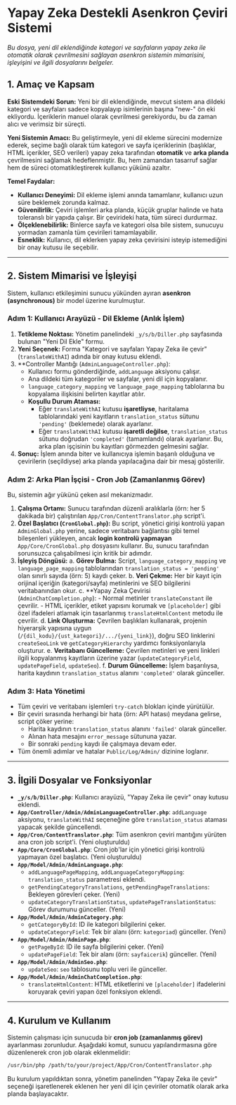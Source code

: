 # Yapay Zeka Destekli Asenkron Çeviri Sistemi

*Bu dosya, yeni dil eklendiğinde kategori ve sayfaların yapay zeka ile otomatik olarak çevrilmesini sağlayan asenkron sistemin mimarisini, işleyişini ve ilgili dosyalarını belgeler.*

## 1. Amaç ve Kapsam

**Eski Sistemdeki Sorun:** Yeni bir dil eklendiğinde, mevcut sistem ana dildeki kategori ve sayfaları sadece kopyalayıp isimlerinin başına "new-" ön eki ekliyordu. İçeriklerin manuel olarak çevrilmesi gerekiyordu, bu da zaman alıcı ve verimsiz bir süreçti.

**Yeni Sistemin Amacı:** Bu geliştirmeyle, yeni dil ekleme sürecini modernize ederek, seçime bağlı olarak tüm kategori ve sayfa içeriklerinin (başlıklar, HTML içerikler, SEO verileri) yapay zeka tarafından **otomatik** ve **arka planda** çevrilmesini sağlamak hedeflenmiştir. Bu, hem zamandan tasarruf sağlar hem de süreci otomatikleştirerek kullanıcı yükünü azaltır.

**Temel Faydalar:**
- **Kullanıcı Deneyimi:** Dil ekleme işlemi anında tamamlanır, kullanıcı uzun süre beklemek zorunda kalmaz.
- **Güvenilirlik:** Çeviri işlemleri arka planda, küçük gruplar halinde ve hata toleranslı bir yapıda çalışır. Bir çevirideki hata, tüm süreci durdurmaz.
- **Ölçeklenebilirlik:** Binlerce sayfa ve kategori olsa bile sistem, sunucuyu yormadan zamanla tüm çevirileri tamamlayabilir.
- **Esneklik:** Kullanıcı, dil eklerken yapay zeka çevirisini isteyip istemediğini bir onay kutusu ile seçebilir.

---

## 2. Sistem Mimarisi ve İşleyişi

Sistem, kullanıcı etkileşimini sunucu yükünden ayıran **asenkron (asynchronous)** bir model üzerine kurulmuştur.

### Adım 1: Kullanıcı Arayüzü - Dil Ekleme (Anlık İşlem)

1.  **Tetikleme Noktası:** Yönetim panelindeki `_y/s/b/Diller.php` sayfasında bulunan "Yeni Dil Ekle" formu.
2.  **Yeni Seçenek:** Forma "Kategori ve sayfaları Yapay Zeka ile çevir" (`translateWithAI`) adında bir onay kutusu eklendi.
3.  **Controller Mantığı (`AdminLanguageController.php`):
    -   Kullanıcı formu gönderdiğinde, `addLanguage` aksiyonu çalışır.
    -   Ana dildeki tüm kategoriler ve sayfalar, yeni dil için kopyalanır.
    -   `language_category_mapping` ve `language_page_mapping` tablolarına bu kopyalama ilişkisini belirten kayıtlar atılır.
    -   **Koşullu Durum Ataması:**
        -   Eğer `translateWithAI` kutusu **işaretliyse**, haritalama tablolarındaki yeni kayıtların `translation_status` sütunu `'pending'` (beklemede) olarak ayarlanır.
        -   Eğer `translateWithAI` kutusu **işaretli değilse**, `translation_status` sütunu doğrudan `'completed'` (tamamlandı) olarak ayarlanır. Bu, arka plan işçisinin bu kayıtları görmezden gelmesini sağlar.
4.  **Sonuç:** İşlem anında biter ve kullanıcıya işlemin başarılı olduğuna ve çevirilerin (seçildiyse) arka planda yapılacağına dair bir mesaj gösterilir.

### Adım 2: Arka Plan İşçisi - Cron Job (Zamanlanmış Görev)

Bu, sistemin ağır yükünü çeken asıl mekanizmadır.

1.  **Çalışma Ortamı:** Sunucu tarafından düzenli aralıklarla (örn: her 5 dakikada bir) çalıştırılan `App/Cron/ContentTranslator.php` script'i.
2.  **Özel Başlatıcı (`CronGlobal.php`):** Bu script, yönetici girişi kontrolü yapan `AdminGlobal.php` yerine, sadece veritabanı bağlantısı gibi temel bileşenleri yükleyen, ancak **login kontrolü yapmayan** `App/Core/CronGlobal.php` dosyasını kullanır. Bu, sunucu tarafından sorunsuzca çalışabilmesi için kritik bir adımdır.
3.  **İşleyiş Döngüsü:**
    a.  **Görev Bulma:** Script, `language_category_mapping` ve `language_page_mapping` tablolarından `translation_status = 'pending'` olan sınırlı sayıda (örn: 5) kaydı çeker.
    b.  **Veri Çekme:** Her bir kayıt için orijinal içeriğin (kategori/sayfa) metinlerini ve SEO bilgilerini veritabanından okur.
    c.  **Yapay Zeka Çevirisi (`AdminChatCompletion.php`):
        -   Normal metinler `translateConstant` ile çevrilir.
        -   HTML içerikler, etiket yapısını korumak ve `[placeholder]` gibi özel ifadeleri atlamak için tasarlanmış `translateHtmlContent` metodu ile çevrilir.
    d.  **Link Oluşturma:** Çevrilen başlıkları kullanarak, projenin hiyerarşik yapısına uygun (`/{dil_kodu}/{ust_kategori}/.../{yeni_link}`), doğru SEO linklerini `createSeoLink` ve `getCategoryHierarchy` yardımcı fonksiyonlarıyla oluşturur.
    e.  **Veritabanı Güncelleme:** Çevrilen metinleri ve yeni linkleri ilgili kopyalanmış kayıtların üzerine yazar (`updateCategoryField`, `updatePageField`, `updateSeo`).
    f.  **Durum Güncelleme:** İşlem başarılıysa, harita kaydının `translation_status` alanını `'completed'` olarak günceller.

### Adım 3: Hata Yönetimi

-   Tüm çeviri ve veritabanı işlemleri `try-catch` blokları içinde yürütülür.
-   Bir çeviri sırasında herhangi bir hata (örn: API hatası) meydana gelirse, script çöker yerine:
    -   Harita kaydının `translation_status` alanını `'failed'` olarak günceller.
    -   Alınan hata mesajını `error_message` sütununa yazar.
    -   Bir sonraki `pending` kaydı ile çalışmaya devam eder.
-   Tüm önemli adımlar ve hatalar `Public/Log/Admin/` dizinine loglanır.

---

## 3. İlgili Dosyalar ve Fonksiyonlar

-   **`_y/s/b/Diller.php`**: Kullanıcı arayüzü, "Yapay Zeka ile çevir" onay kutusu eklendi.
-   **`App/Controller/Admin/AdminLanguageController.php`**: `addLanguage` aksiyonu, `translateWithAI` seçeneğine göre `translation_status` ataması yapacak şekilde güncellendi.
-   **`App/Cron/ContentTranslator.php`**: Tüm asenkron çeviri mantığını yürüten ana cron job script'i. (Yeni oluşturuldu)
-   **`App/Core/CronGlobal.php`**: Cron job'lar için yönetici girişi kontrolü yapmayan özel başlatıcı. (Yeni oluşturuldu)
-   **`App/Model/Admin/AdminLanguage.php`**:
    -   `addLanguagePageMapping`, `addLanguageCategoryMapping`: `translation_status` parametresi eklendi.
    -   `getPendingCategoryTranslations`, `getPendingPageTranslations`: Bekleyen görevleri çeker. (Yeni)
    -   `updateCategoryTranslationStatus`, `updatePageTranslationStatus`: Görev durumunu günceller. (Yeni)
-   **`App/Model/Admin/AdminCategory.php`**:
    -   `getCategoryById`: ID ile kategori bilgilerini çeker.
    -   `updateCategoryField`: Tek bir alanı (örn: `kategoriad`) günceller. (Yeni)
-   **`App/Model/Admin/AdminPage.php`**:
    -   `getPageById`: ID ile sayfa bilgilerini çeker. (Yeni)
    -   `updatePageField`: Tek bir alanı (örn: `sayfaicerik`) günceller. (Yeni)
-   **`App/Model/Admin/AdminSeo.php`**:
    -   `updateSeo`: `seo` tablosunu toplu veri ile günceller.
-   **`App/Model/Admin/AdminChatCompletion.php`**:
    -   `translateHtmlContent`: HTML etiketlerini ve `[placeholder]` ifadelerini koruyarak çeviri yapan özel fonksiyon eklendi.

---

## 4. Kurulum ve Kullanım

Sistemin çalışması için sunucuda bir **cron job (zamanlanmış görev)** ayarlanması zorunludur. Aşağıdaki komut, sunucu yapılandırmasına göre düzenlenerek cron job olarak eklenmelidir:

```bash
/usr/bin/php /path/to/your/project/App/Cron/ContentTranslator.php
```

Bu kurulum yapıldıktan sonra, yönetim panelinden "Yapay Zeka ile çevir" seçeneği işaretlenerek eklenen her yeni dil için çeviriler otomatik olarak arka planda başlayacaktır.
